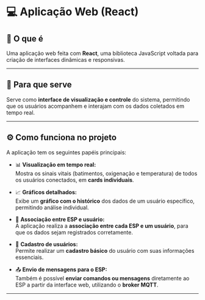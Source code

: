 # 💻 Aplicação Web (React)

## 📘 O que é  
Uma aplicação web feita com **React**, uma biblioteca JavaScript voltada para criação de interfaces dinâmicas e responsivas.

---

## 🎯 Para que serve  
Serve como **interface de visualização e controle** do sistema, permitindo que os usuários acompanhem e interajam com os dados coletados em tempo real.

---

## ⚙️ Como funciona no projeto  

A aplicação tem os seguintes papéis principais:

- 📊 **Visualização em tempo real:**  
  Mostra os sinais vitais (batimentos, oxigenação e temperatura) de todos os usuários conectados, em **cards individuais**.

- 📈 **Gráficos detalhados:**  
  Exibe um **gráfico com o histórico** dos dados de um usuário específico, permitindo análise individual.

- 🔗 **Associação entre ESP e usuário:**  
  A aplicação realiza a **associação entre cada ESP e um usuário**, para que os dados sejam registrados corretamente.

- 🧍 **Cadastro de usuários:**  
  Permite realizar um **cadastro básico** do usuário com suas informações essenciais.

- 📤 **Envio de mensagens para o ESP:**  
  Também é possível **enviar comandos ou mensagens** diretamente ao ESP a partir da interface web, utilizando o **broker MQTT**.

---
